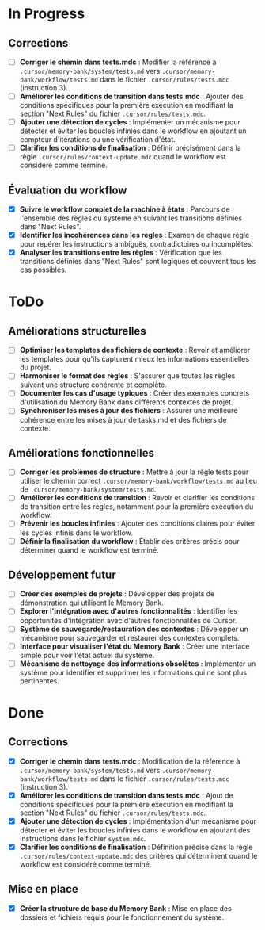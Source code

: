 # In Progress

## Corrections
- [ ] **Corriger le chemin dans tests.mdc** : Modifier la référence à `.cursor/memory-bank/system/tests.md` vers `.cursor/memory-bank/workflow/tests.md` dans le fichier `.cursor/rules/tests.mdc` (instruction 3).
- [ ] **Améliorer les conditions de transition dans tests.mdc** : Ajouter des conditions spécifiques pour la première exécution en modifiant la section "Next Rules" du fichier `.cursor/rules/tests.mdc`.
- [ ] **Ajouter une détection de cycles** : Implémenter un mécanisme pour détecter et éviter les boucles infinies dans le workflow en ajoutant un compteur d'itérations ou une vérification d'état.
- [ ] **Clarifier les conditions de finalisation** : Définir précisément dans la règle `.cursor/rules/context-update.mdc` quand le workflow est considéré comme terminé.

## Évaluation du workflow
- [x] **Suivre le workflow complet de la machine à états** : Parcours de l'ensemble des règles du système en suivant les transitions définies dans "Next Rules".
- [x] **Identifier les incohérences dans les règles** : Examen de chaque règle pour repérer les instructions ambiguës, contradictoires ou incomplètes.
- [x] **Analyser les transitions entre les règles** : Vérification que les transitions définies dans "Next Rules" sont logiques et couvrent tous les cas possibles.

# ToDo

## Améliorations structurelles
- [ ] **Optimiser les templates des fichiers de contexte** : Revoir et améliorer les templates pour qu'ils capturent mieux les informations essentielles du projet.
- [ ] **Harmoniser le format des règles** : S'assurer que toutes les règles suivent une structure cohérente et complète.
- [ ] **Documenter les cas d'usage typiques** : Créer des exemples concrets d'utilisation du Memory Bank dans différents contextes de projet.
- [ ] **Synchroniser les mises à jour des fichiers** : Assurer une meilleure cohérence entre les mises à jour de tasks.md et des fichiers de contexte.

## Améliorations fonctionnelles
- [ ] **Corriger les problèmes de structure** : Mettre à jour la règle tests pour utiliser le chemin correct `.cursor/memory-bank/workflow/tests.md` au lieu de `.cursor/memory-bank/system/tests.md`.
- [ ] **Améliorer les conditions de transition** : Revoir et clarifier les conditions de transition entre les règles, notamment pour la première exécution du workflow.
- [ ] **Prévenir les boucles infinies** : Ajouter des conditions claires pour éviter les cycles infinis dans le workflow.
- [ ] **Définir la finalisation du workflow** : Établir des critères précis pour déterminer quand le workflow est terminé.

## Développement futur
- [ ] **Créer des exemples de projets** : Développer des projets de démonstration qui utilisent le Memory Bank.
- [ ] **Explorer l'intégration avec d'autres fonctionnalités** : Identifier les opportunités d'intégration avec d'autres fonctionnalités de Cursor.
- [ ] **Système de sauvegarde/restauration des contextes** : Développer un mécanisme pour sauvegarder et restaurer des contextes complets.
- [ ] **Interface pour visualiser l'état du Memory Bank** : Créer une interface simple pour voir l'état actuel du système.
- [ ] **Mécanisme de nettoyage des informations obsolètes** : Implémenter un système pour identifier et supprimer les informations qui ne sont plus pertinentes.

# Done

## Corrections
- [x] **Corriger le chemin dans tests.mdc** : Modification de la référence à `.cursor/memory-bank/system/tests.md` vers `.cursor/memory-bank/workflow/tests.md` dans le fichier `.cursor/rules/tests.mdc` (instruction 3).
- [x] **Améliorer les conditions de transition dans tests.mdc** : Ajout de conditions spécifiques pour la première exécution en modifiant la section "Next Rules" du fichier `.cursor/rules/tests.mdc`.
- [x] **Ajouter une détection de cycles** : Implémentation d'un mécanisme pour détecter et éviter les boucles infinies dans le workflow en ajoutant des instructions dans le fichier `system.mdc`.
- [x] **Clarifier les conditions de finalisation** : Définition précise dans la règle `.cursor/rules/context-update.mdc` des critères qui déterminent quand le workflow est considéré comme terminé.

## Mise en place
- [x] **Créer la structure de base du Memory Bank** : Mise en place des dossiers et fichiers requis pour le fonctionnement du système. 